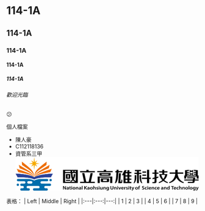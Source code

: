 # 114-1A

## 114-1A
### 114-1A
#### 114-1A
##### 114-1A
###### 歡迎光臨

😕

個人檔案

- 陳人豪
- C112118136
- 資管系三甲
![NKUST](nkust.png "NKUST")

表格：
| Left | Middle | Right |
|:---|:---:|---:|
| 1 | 2 | 3 |
| 4 | 5 | 6 |
| 7 | 8 | 9 |
